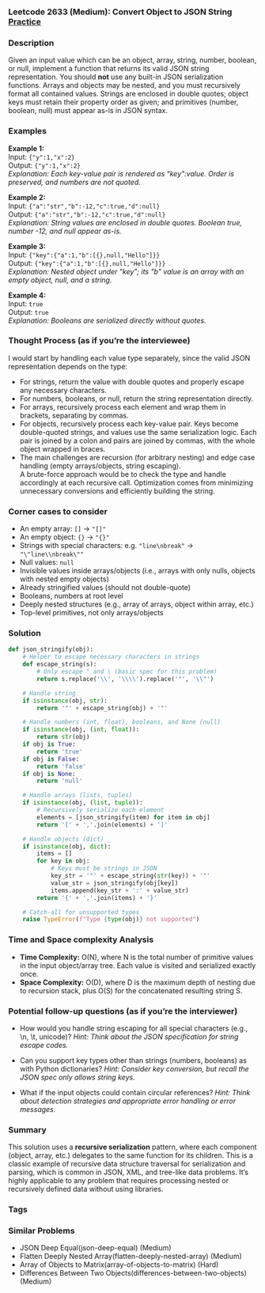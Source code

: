 ### Leetcode 2633 (Medium): Convert Object to JSON String [Practice](https://leetcode.com/problems/convert-object-to-json-string)

### Description  
Given an input value which can be an object, array, string, number, boolean, or null, implement a function that returns its valid JSON string representation. You should **not** use any built-in JSON serialization functions. Arrays and objects may be nested, and you must recursively format all contained values. Strings are enclosed in double quotes; object keys must retain their property order as given; and primitives (number, boolean, null) must appear as-is in JSON syntax.

### Examples  

**Example 1:**  
Input: `{"y":1,"x":2}`  
Output: `{"y":1,"x":2}`  
*Explanation: Each key-value pair is rendered as "key":value. Order is preserved, and numbers are not quoted.*

**Example 2:**  
Input: `{"a":"str","b":-12,"c":true,"d":null}`  
Output: `{"a":"str","b":-12,"c":true,"d":null}`  
*Explanation: String values are enclosed in double quotes. Boolean true, number -12, and null appear as-is.*

**Example 3:**  
Input: `{"key":{"a":1,"b":[{},null,"Hello"]}}`  
Output: `{"key":{"a":1,"b":[{},null,"Hello"]}}`  
*Explanation: Nested object under "key"; its "b" value is an array with an empty object, null, and a string.*

**Example 4:**  
Input: `true`  
Output: `true`  
*Explanation: Booleans are serialized directly without quotes.*

### Thought Process (as if you’re the interviewee)  
I would start by handling each value type separately, since the valid JSON representation depends on the type:
- For strings, return the value with double quotes and properly escape any necessary characters.
- For numbers, booleans, or null, return the string representation directly.
- For arrays, recursively process each element and wrap them in brackets, separating by commas.
- For objects, recursively process each key-value pair. Keys become double-quoted strings, and values use the same serialization logic. Each pair is joined by a colon and pairs are joined by commas, with the whole object wrapped in braces.
- The main challenges are recursion (for arbitrary nesting) and edge case handling (empty arrays/objects, string escaping).  
A brute-force approach would be to check the type and handle accordingly at each recursive call. Optimization comes from minimizing unnecessary conversions and efficiently building the string.

### Corner cases to consider  
- An empty array: `[]` → `"[]"`
- An empty object: `{}` → `"{}"`
- Strings with special characters: e.g. `"line\nbreak"` → `"\"line\\nbreak\""`
- Null values: `null`
- Invisible values inside arrays/objects (i.e., arrays with only nulls, objects with nested empty objects)
- Already stringified values (should not double-quote)
- Booleans, numbers at root level
- Deeply nested structures (e.g., array of arrays, object within array, etc.)
- Top-level primitives, not only arrays/objects

### Solution

```python
def json_stringify(obj):
    # Helper to escape necessary characters in strings
    def escape_string(s):
        # Only escape " and \ (basic spec for this problem)
        return s.replace('\\', '\\\\').replace('"', '\\"')

    # Handle string
    if isinstance(obj, str):
        return '"' + escape_string(obj) + '"'

    # Handle numbers (int, float), booleans, and None (null)
    if isinstance(obj, (int, float)):
        return str(obj)
    if obj is True:
        return 'true'
    if obj is False:
        return 'false'
    if obj is None:
        return 'null'

    # Handle arrays (lists, tuples)
    if isinstance(obj, (list, tuple)):
        # Recursively serialize each element
        elements = [json_stringify(item) for item in obj]
        return '[' + ','.join(elements) + ']'

    # Handle objects (dict)
    if isinstance(obj, dict):
        items = []
        for key in obj:
            # Keys must be strings in JSON
            key_str = '"' + escape_string(str(key)) + '"'
            value_str = json_stringify(obj[key])
            items.append(key_str + ':' + value_str)
        return '{' + ','.join(items) + '}'

    # Catch-all for unsupported types
    raise TypeError(f"Type {type(obj)} not supported")
```

### Time and Space complexity Analysis  

- **Time Complexity:** O(N), where N is the total number of primitive values in the input object/array tree. Each value is visited and serialized exactly once.
- **Space Complexity:** O(D), where D is the maximum depth of nesting due to recursion stack, plus O(S) for the concatenated resulting string S.

### Potential follow-up questions (as if you’re the interviewer)  

- How would you handle string escaping for all special characters (e.g., \n, \t, unicode)?
  *Hint: Think about the JSON specification for string escape codes.*

- Can you support key types other than strings (numbers, booleans) as with Python dictionaries?
  *Hint: Consider key conversion, but recall the JSON spec only allows string keys.*

- What if the input objects could contain circular references?
  *Hint: Think about detection strategies and appropriate error handling or error messages.*

### Summary
This solution uses a **recursive serialization** pattern, where each component (object, array, etc.) delegates to the same function for its children. This is a classic example of recursive data structure traversal for serialization and parsing, which is common in JSON, XML, and tree-like data problems. It’s highly applicable to any problem that requires processing nested or recursively defined data without using libraries.

### Tags

### Similar Problems
- JSON Deep Equal(json-deep-equal) (Medium)
- Flatten Deeply Nested Array(flatten-deeply-nested-array) (Medium)
- Array of Objects to Matrix(array-of-objects-to-matrix) (Hard)
- Differences Between Two Objects(differences-between-two-objects) (Medium)